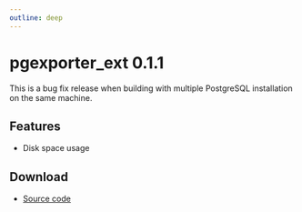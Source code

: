 ```yaml
---
outline: deep
---
```


# pgexporter_ext 0.1.1

This is a bug fix release when building with multiple PostgreSQL installation on the same machine.

## Features

- Disk space usage

## Download

- [Source code](https://github.com/pgexporter/pgexporter_ext/releases/download/0.1.1/pgexporter_ext-0.1.1.tar.gz)